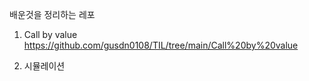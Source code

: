 배운것을 정리하는 레포

1. Call by value
https://github.com/gusdn0108/TIL/tree/main/Call%20by%20value

2. 시뮬레이션 
 

